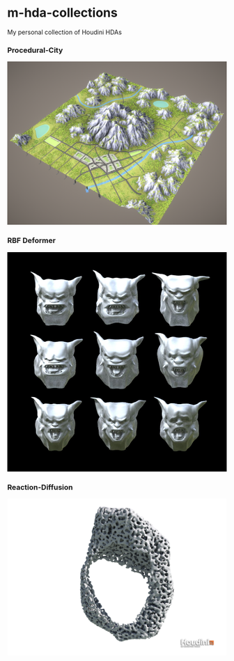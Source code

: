 # m-hda-collections
My personal collection of Houdini HDAs

### Procedural-City

![](/Procedural-City/imgs/cap.PNG)

### RBF Deformer

![](/RBF/imgs/monster.jpg)

### Reaction-Diffusion

![](/Reaction-Diffusion/imgs/3d-act-inv-maze.png)